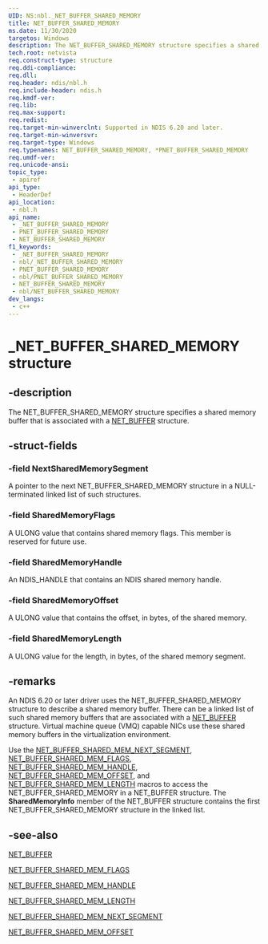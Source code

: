 ```yaml
---
UID: NS:nbl._NET_BUFFER_SHARED_MEMORY
title: NET_BUFFER_SHARED_MEMORY
ms.date: 11/30/2020
targetos: Windows
description: The NET_BUFFER_SHARED_MEMORY structure specifies a shared memory buffer that is associated with a NET_BUFFER structure.
tech.root: netvista
req.construct-type: structure
req.ddi-compliance: 
req.dll: 
req.header: ndis/nbl.h
req.include-header: ndis.h
req.kmdf-ver: 
req.lib: 
req.max-support: 
req.redist: 
req.target-min-winverclnt: Supported in NDIS 6.20 and later.
req.target-min-winversvr: 
req.target-type: Windows
req.typenames: NET_BUFFER_SHARED_MEMORY, *PNET_BUFFER_SHARED_MEMORY
req.umdf-ver: 
req.unicode-ansi: 
topic_type:
 - apiref
api_type:
 - HeaderDef
api_location:
 - nbl.h
api_name:
 - _NET_BUFFER_SHARED_MEMORY
 - PNET_BUFFER_SHARED_MEMORY
 - NET_BUFFER_SHARED_MEMORY
f1_keywords:
 - _NET_BUFFER_SHARED_MEMORY
 - nbl/_NET_BUFFER_SHARED_MEMORY
 - PNET_BUFFER_SHARED_MEMORY
 - nbl/PNET_BUFFER_SHARED_MEMORY
 - NET_BUFFER_SHARED_MEMORY
 - nbl/NET_BUFFER_SHARED_MEMORY
dev_langs:
 - c++
---
```



# _NET_BUFFER_SHARED_MEMORY structure


## -description

The NET_BUFFER_SHARED_MEMORY structure specifies a shared memory buffer that is associated with a 
  <a href="/windows-hardware/drivers/ddi/nbl/ns-nbl-net_buffer">NET_BUFFER</a> structure.

## -struct-fields

### -field NextSharedMemorySegment

A pointer to the next NET_BUFFER_SHARED_MEMORY structure in a NULL-terminated linked list of such
     structures.

### -field SharedMemoryFlags

A ULONG value that contains shared memory flags. This member is reserved for future use.

### -field SharedMemoryHandle

An NDIS_HANDLE that contains an NDIS shared memory handle.

### -field SharedMemoryOffset

A ULONG value that contains the offset, in bytes, of the shared memory.

### -field SharedMemoryLength

A ULONG value for the length, in bytes, of the shared memory segment.

## -remarks

An NDIS 6.20 or later driver uses the NET_BUFFER_SHARED_MEMORY structure to describe a shared memory
    buffer. There can be a linked list of such shared memory buffers that are associated with a 
    <a href="/windows-hardware/drivers/ddi/nbl/ns-nbl-net_buffer">NET_BUFFER</a> structure. Virtual machine queue (VMQ)
    capable NICs use these shared memory buffers in the virtualization environment.

Use the 
    <a href="/windows-hardware/drivers/network/net-buffer-shared-mem-next-segment">
    NET_BUFFER_SHARED_MEM_NEXT_SEGMENT</a>, 
    <a href="/windows-hardware/drivers/network/net-buffer-shared-mem-flags">NET_BUFFER_SHARED_MEM_FLAGS</a>, 
    <a href="/windows-hardware/drivers/network/net-buffer-shared-mem-handle">NET_BUFFER_SHARED_MEM_HANDLE</a>, 
    <a href="/windows-hardware/drivers/network/net-buffer-shared-mem-offset">NET_BUFFER_SHARED_MEM_OFFSET</a>,
    and 
    <a href="/windows-hardware/drivers/network/net-buffer-shared-mem-length">
    NET_BUFFER_SHARED_MEM_LENGTH</a> macros to access the NET_BUFFER_SHARED_MEMORY in a NET_BUFFER
    structure. The 
    <b>SharedMemoryInfo</b> member of the NET_BUFFER structure contains the first NET_BUFFER_SHARED_MEMORY
    structure in the linked list.

## -see-also

<a href="/windows-hardware/drivers/ddi/nbl/ns-nbl-net_buffer">NET_BUFFER</a>



<a href="/windows-hardware/drivers/network/net-buffer-shared-mem-flags">NET_BUFFER_SHARED_MEM_FLAGS</a>



<a href="/windows-hardware/drivers/network/net-buffer-shared-mem-handle">NET_BUFFER_SHARED_MEM_HANDLE</a>



<a href="/windows-hardware/drivers/network/net-buffer-shared-mem-length">NET_BUFFER_SHARED_MEM_LENGTH</a>



<a href="/windows-hardware/drivers/network/net-buffer-shared-mem-next-segment">
   NET_BUFFER_SHARED_MEM_NEXT_SEGMENT</a>



<a href="/windows-hardware/drivers/network/net-buffer-shared-mem-offset">NET_BUFFER_SHARED_MEM_OFFSET</a>

